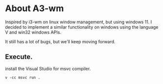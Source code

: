 # About A3-wm
Inspired by i3-wm on linux window management, but using windows 11. I decided to implement a similar functionality on windows using the language V and win32 windows APIs.

It still has a lot of bugs, but we'll keep moving forward.

## Execute.
install the Visual Studio for msvc compiler.

`v -cc msvc run .`